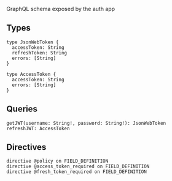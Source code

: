 GraphQL schema exposed by the auth app

## Types

``` gql
type JsonWebToken {
  accessToken: String
  refreshToken: String
  errors: [String]
}

type AccessToken {
  accessToken: String
  errors: [String]
}
```

## Queries

``` gql
getJWT(username: String!, password: String!): JsonWebToken
refreshJWT: AccessToken
```

## Directives

``` gql
directive @policy on FIELD_DEFINITION
directive @access_token_required on FIELD_DEFINITION
directive @fresh_token_required on FIELD_DEFINITION
```
